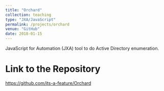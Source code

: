 ```yaml
---
title: "Orchard"
collection: teaching
type: "JXA/JavaScript"
permalink: /projects/orchard
venue: "GitHub"	
date: 2018-01-15	
---
```


JavaScript for Automation (JXA) tool to do Active Directory enumeration.

Link to the Repository
======
https://github.com/its-a-feature/Orchard
